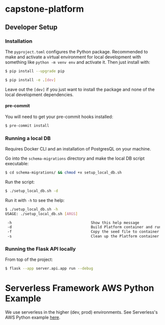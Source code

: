 # capstone-platform

## Developer Setup

### Installation

The `pyproject.toml` configures the Python package. Recommended to make and
activate a virtual environment for local development with something like
`python -m venv env` and activate it. Then just install with:

```bash
$ pip install --upgrade pip

$ pip install -e .[dev]
```

Leave out the `[dev]` if you just want to install the package and none of the
local development dependencies.

#### pre-commit
You will need to get your pre-commit hooks installed:
```bash
$ pre-commit install
```

### Running a local DB

Requires Docker CLI and an installation of PostgresQL on your machine.

Go into the `schema-migrations` directory and make the local DB script
executable:

```bash
$ cd schema-migrations/ && chmod +x setup_local_db.sh
```

Run the script:

```bash
$ ./setup_local_db.sh -d
```

Run it with `-h` to see the help:

```bash
$ ./setup_local_db.sh -h
USAGE: ./setup_local_db.sh [ARGS]

 -h                                    Show this help message
 -d                                    Build Platform container and run in background
 -f                                    Copy the seed file to container and insert records
 -s                                    Clean up the Platform container
```


### Running the Flask API locally

From top of the project:

```bash
$ flask --app server.api.app run --debug
```


# Serverless Framework AWS Python Example

We use serverless in the higher (dev, prod) environments. See Serverless's AWS
Python example [here](https://www.serverless.com/examples/aws-python).
